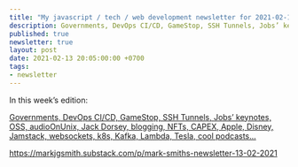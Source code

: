 ```yaml
---
title: "My javascript / tech / web development newsletter for 2021-02-13 is out!"
description: Governments, DevOps CI/CD, GameStop, SSH Tunnels, Jobs’ keynotes, OSS, audioOnUnix, Jack Dorsey, blogging, NFTs, CAPEX, Apple, Disney, Jamstack, websockets, k8s, Kafka, Lambda, Tesla, cool podcasts...
published: true
newsletter: true
layout: post
date: 2021-02-13 20:05:00:00 +0700
tags:
- newsletter
---
```

In this week’s edition:

[Governments, DevOps CI/CD, GameStop, SSH Tunnels, Jobs’ keynotes, OSS, audioOnUnix, Jack Dorsey, blogging, NFTs, CAPEX, Apple, Disney, Jamstack, websockets, k8s, Kafka, Lambda, Tesla, cool podcasts...](https://markjgsmith.substack.com/p/mark-smiths-newsletter-13-02-2021)

https://markjgsmith.substack.com/p/mark-smiths-newsletter-13-02-2021
